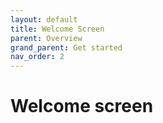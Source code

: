 ```yaml
---
layout: default
title: Welcome Screen
parent: Overview
grand_parent: Get started
nav_order: 2
---
```


# Welcome screen

